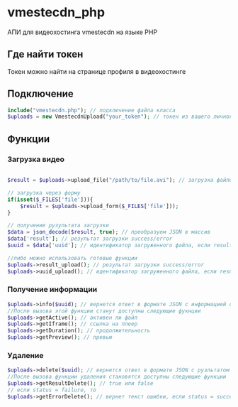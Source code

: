 # vmestecdn_php

АПИ для видеохостинга vmestecdn на языке PHP

## Где найти токен

Токен можно найти на странице профиля в видеохостинге

## Подключение
```php
include("vmestecdn.php"); // подключение файла класса
$uploads = new VmestecdnUpload("your_token"); // токен из вашего личного кабинета
```

## Функции
### Загрузка видео

```php

$result = $uploads->upload_file("/path/to/file.avi"); // загрузка файлов с вашего сервера

// загрузка через форму
if(isset($_FILES['file'])){
    $result = $uploads->upload_form($_FILES['file']));
}

// получение рузультата загрузки
$data = json_decode($result, true); // преобразуем JSON в массив
$data['result']; // результат загрузки success/error
$uuid = $data['uuid']; // идентификатор загруженного файла, если result: success;

//либо можно использовать готовые функции
$uploads->result_upload(); // результат загрузки success/error
$uploads->uuid_upload(); // идентификатор загруженного файла, если result: success;

```
### Получение информации
```php
$uploads->info($uuid); // вернется ответ в формате JSON с информацией о файле
//После вызова этой функции станут доступны следующие фукнции
$uploads->getActive(); // активен ли файл
$uploads->getIframe(); // ссылка на плеер
$uploads->getDuration(); // продолжительность
$uploads->getPreview(); // превью
```

### Удаление
```php
$uploads->delete($uuid); // вернется ответ в формате JSON с рузльтатом удаления или текстом ошибки
//После вызова функции удаления становятся доступны следующие функции
$uploads->getResultDelete(); // true или false
// если status = failure, то 
$uploads->getErrorDelete(); // вернет текст ошибки, если status = success, вернется null
```
